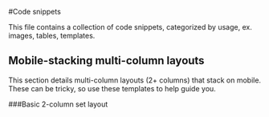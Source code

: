 #Code snippets

This file contains a collection of code snippets, categorized by usage, ex. images, tables, templates.

## Mobile-stacking multi-column layouts

This section details multi-column layouts (2+ columns) that stack on mobile. These can be tricky, so use these templates to help guide you.

###Basic 2-column set layout


